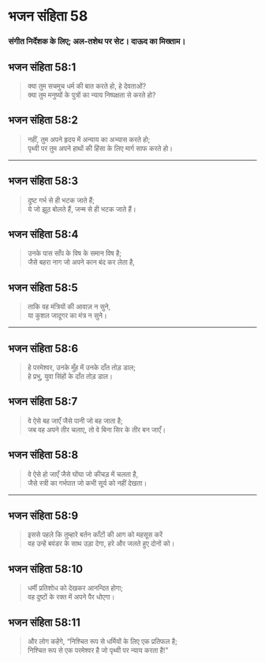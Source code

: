 # भजन संहिता 58

### संगीत निर्देशक के लिए; अल-तशेथ पर सेट। दाऊद का मिख्ताम।

## भजन संहिता 58:1

> क्या तुम सचमुच धर्म की बात करते हो, हे देवताओं?  
> क्या तुम मनुष्यों के पुत्रों का न्याय निष्पक्षता से करते हो?

## भजन संहिता 58:2

> नहीं, तुम अपने हृदय में अन्याय का अभ्यास करते हो;  
> पृथ्वी पर तुम अपने हाथों की हिंसा के लिए मार्ग साफ करते हो।

---

## भजन संहिता 58:3

> दुष्ट गर्भ से ही भटक जाते हैं;  
> ये जो झूठ बोलते हैं, जन्म से ही भटक जाते हैं।

## भजन संहिता 58:4

> उनके पास साँप के विष के समान विष है;  
> जैसे बहरा नाग जो अपने कान बंद कर लेता है,

## भजन संहिता 58:5

> ताकि वह मंत्रियों की आवाज़ न सुने,  
> या कुशल जादूगर का मंत्र न सुने।

---

## भजन संहिता 58:6

> हे परमेश्वर, उनके मुँह में उनके दाँत तोड़ डाल;  
> हे प्रभु, युवा सिंहों के दाँत तोड़ डाल।

## भजन संहिता 58:7

> वे ऐसे बह जाएँ जैसे पानी जो बह जाता है;  
> जब वह अपने तीर चलाए, तो वे बिना सिर के तीर बन जाएँ।

## भजन संहिता 58:8

> वे ऐसे हो जाएँ जैसे घोंघा जो कीचड़ में चलता है,  
> जैसे स्त्री का गर्भपात जो कभी सूर्य को नहीं देखता।

---

## भजन संहिता 58:9

> इससे पहले कि तुम्हारे बर्तन काँटों की आग को महसूस करें  
> वह उन्हें बवंडर के साथ उड़ा देगा, हरे और जलते हुए दोनों को।

## भजन संहिता 58:10

> धर्मी प्रतिशोध को देखकर आनन्दित होगा;  
> वह दुष्टों के रक्त में अपने पैर धोएगा।

## भजन संहिता 58:11

> और लोग कहेंगे, “निश्चित रूप से धर्मियों के लिए एक प्रतिफल है;  
> निश्चित रूप से एक परमेश्वर है जो पृथ्वी पर न्याय करता है!”
